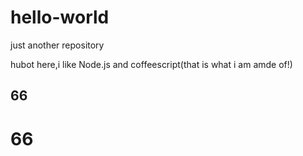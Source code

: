 # hello-world
just another repository

hubot here,i like Node.js and coffeescript(that is what i am amde of!)

66
-----

66
=======
